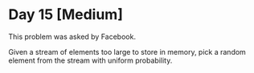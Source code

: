 # Day 15 [Medium]

This problem was asked by Facebook.

Given a stream of elements too large to store in memory, pick a random element from the stream with uniform probability.
